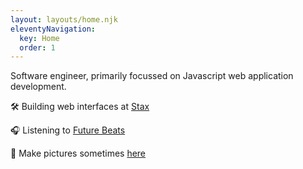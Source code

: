 ```yaml
---
layout: layouts/home.njk
eleventyNavigation:
  key: Home
  order: 1
---
```


Software engineer, primarily focussed on Javascript web application development.

🛠 Building web interfaces at [Stax](https://stax.io)

🎧 Listening to [Future Beats](https://futurebeats.fm)

📸 Make pictures sometimes [here](/photo)

<!-- **Previously:**

- [Bureau of Meteorology](https://weather.bom.gov.au/)
- [Belong (by Telstra)](https://www.belong.com.au/)
- [Overcast for macOS (unofficial)](https://github.com/nathanbirrell/overcast-macos)
- [Deloitte Digital](https://www.deloittedigital.com.au/) -->
